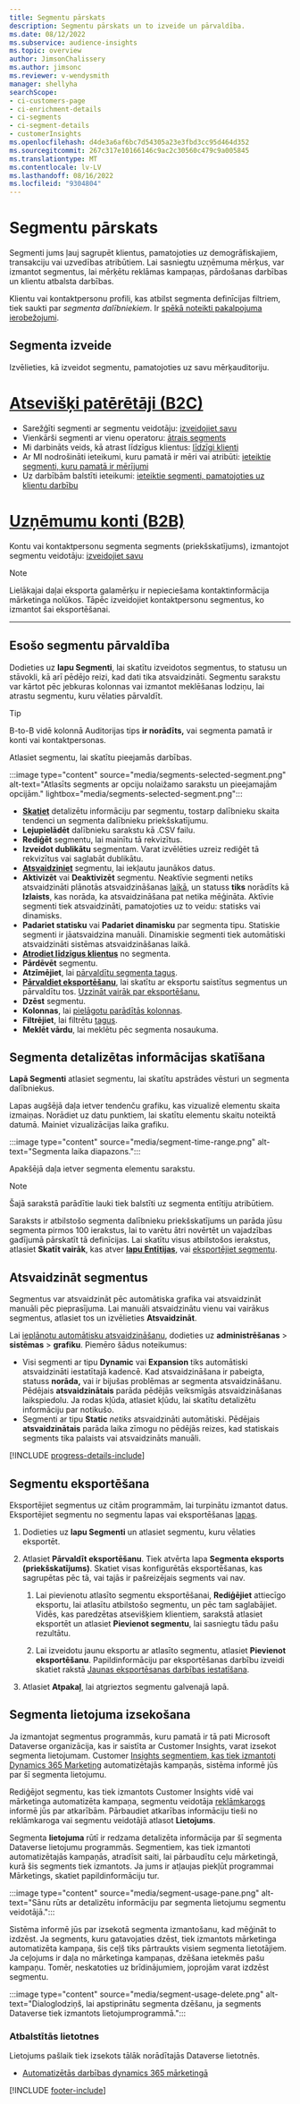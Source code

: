 ```yaml
---
title: Segmentu pārskats
description: Segmentu pārskats un to izveide un pārvaldība.
ms.date: 08/12/2022
ms.subservice: audience-insights
ms.topic: overview
author: JimsonChalissery
ms.author: jimsonc
ms.reviewer: v-wendysmith
manager: shellyha
searchScope:
- ci-customers-page
- ci-enrichment-details
- ci-segments
- ci-segment-details
- customerInsights
ms.openlocfilehash: d4de3a6af6bc7d54305a23e3fbd3cc95d464d352
ms.sourcegitcommit: 267c317e10166146c9ac2c30560c479c9a005845
ms.translationtype: MT
ms.contentlocale: lv-LV
ms.lasthandoff: 08/16/2022
ms.locfileid: "9304804"
---
```

# <a name="segments-overview"></a>Segmentu pārskats

Segmenti jums ļauj sagrupēt klientus, pamatojoties uz demogrāfiskajiem, transakciju vai uzvedības atribūtiem. Lai sasniegtu uzņēmuma mērķus, var izmantot segmentus, lai mērķētu reklāmas kampaņas, pārdošanas darbības un klientu atbalsta darbības.

Klientu vai kontaktpersonu profili, kas atbilst segmenta definīcijas filtriem, tiek saukti par *segmenta dalībniekiem*. Ir [spēkā noteikti pakalpojuma ierobežojumi](/dynamics365/customer-insights/service-limits).

## <a name="create-a-segment"></a>Segmenta izveide

Izvēlieties, kā izveidot segmentu, pamatojoties uz savu mērķauditoriju.

# <a name="individual-consumers-b-to-c"></a>[Atsevišķi patērētāji (B2C)](#tab/b2c)

- Sarežģīti segmenti ar segmentu veidotāju: [izveidojiet savu](segment-builder.md)
- Vienkārši segmenti ar vienu operatoru: [ātrais segments](segment-quick.md)
- Mi darbināts veids, kā atrast līdzīgus klientus: [līdzīgi klienti](find-similar-customer-segments.md)
- Ar MI nodrošināti ieteikumi, kuru pamatā ir mēri vai atribūti: [ieteiktie segmenti, kuru pamatā ir mērījumi](suggested-segments.md)
- Uz darbībām balstīti ieteikumi: [ieteiktie segmenti, pamatojoties uz klientu darbību](suggested-segments-activity.md)

# <a name="business-accounts-b-to-b"></a>[Uzņēmumu konti (B2B)](#tab/b2b)

Kontu vai kontaktpersonu segmenta segments (priekšskatījums), izmantojot segmentu veidotāju: [izveidojiet savu](segment-builder.md)

> [!NOTE]
> Lielākajai daļai eksporta galamērķu ir nepieciešama kontaktinformācija mārketinga nolūkos. Tāpēc izveidojiet kontaktpersonu segmentus, ko izmantot šai eksportēšanai.

---

## <a name="manage-existing-segments"></a>Esošo segmentu pārvaldība

Dodieties uz **lapu Segmenti**, lai skatītu izveidotos segmentus, to statusu un stāvokli, kā arī pēdējo reizi, kad dati tika atsvaidzināti. Segmentu sarakstu var kārtot pēc jebkuras kolonnas vai izmantot meklēšanas lodziņu, lai atrastu segmentu, kuru vēlaties pārvaldīt.

> [!TIP]
> B-to-B vidē kolonnā Auditorijas tips **ir norādīts,** vai segmenta pamatā ir konti vai kontaktpersonas.

Atlasiet segmentu, lai skatītu pieejamās darbības.

:::image type="content" source="media/segments-selected-segment.png" alt-text="Atlasīts segments ar opciju nolaižamo sarakstu un pieejamajām opcijām." lightbox="media/segments-selected-segment.png":::

- [**Skatiet**](#view-segment-details) detalizētu informāciju par segmentu, tostarp dalībnieku skaita tendenci un segmenta dalībnieku priekšskatījumu.
- **Lejupielādēt** dalībnieku sarakstu kā .CSV failu.
- **Rediģēt** segmentu, lai mainītu tā rekvizītus.
- **Izveidot dublikātu** segmentam. Varat izvēlēties uzreiz rediģēt tā rekvizītus vai saglabāt dublikātu.
- [**Atsvaidziniet**](#refresh-segments) segmentu, lai iekļautu jaunākos datus.
- **Aktivizēt** vai **Deaktivizēt** segmentu. Neaktīvie segmenti netiks atsvaidzināti plānotās atsvaidzināšanas [laikā](schedule-refresh.md), un statuss **tiks** norādīts kā **Izlaists**, kas norāda, ka atsvaidzināšana pat netika mēģināta. Aktīvie segmenti tiek atsvaidzināti, pamatojoties uz to veidu: statisks vai dinamisks.
- **Padariet statisku** vai **Padariet dinamisku** par segmenta tipu. Statiskie segmenti ir jāatsvaidzina manuāli. Dinamiskie segmenti tiek automātiski atsvaidzināti sistēmas atsvaidzināšanas laikā.
- [**Atrodiet līdzīgus klientus**](find-similar-customer-segments.md) no segmenta.
- **Pārdēvēt** segmentu.
- **Atzīmējiet**, lai [pārvaldītu segmenta tagus](work-with-tags-columns.md#manage-tags).
- [**Pārvaldiet eksportēšanu**](#export-segments), lai skatītu ar eksportu saistītus segmentus un pārvaldītu tos. [Uzzināt vairāk par eksportēšanu.](export-destinations.md)
- **Dzēst** segmentu.
- **Kolonnas**, lai [pielāgotu parādītās kolonnas](work-with-tags-columns.md#customize-columns).
- **Filtrējiet**, lai filtrētu [tagus](work-with-tags-columns.md#filter-on-tags).
- **Meklēt vārdu**, lai meklētu pēc segmenta nosaukuma.

## <a name="view-segment-details"></a>Segmenta detalizētas informācijas skatīšana

**Lapā Segmenti** atlasiet segmentu, lai skatītu apstrādes vēsturi un segmenta dalībniekus.

Lapas augšējā daļa ietver tendenču grafiku, kas vizualizē elementu skaita izmaiņas. Norādiet uz datu punktiem, lai skatītu elementu skaitu noteiktā datumā. Mainiet vizualizācijas laika grafiku.

:::image type="content" source="media/segment-time-range.png" alt-text="Segmenta laika diapazons.":::

Apakšējā daļa ietver segmenta elementu sarakstu.

> [!NOTE]
> Šajā sarakstā parādītie lauki tiek balstīti uz segmenta entītiju atribūtiem.
>
> Saraksts ir atbilstošo segmenta dalībnieku priekšskatījums un parāda jūsu segmenta pirmos 100 ierakstus, lai to varētu ātri novērtēt un vajadzības gadījumā pārskatīt tā definīcijas. Lai skatītu visus atbilstošos ierakstus, atlasiet **Skatīt vairāk**, kas atver [**lapu Entītijas**](entities.md), vai [eksportējiet segmentu](export-destinations.md).

## <a name="refresh-segments"></a>Atsvaidzināt segmentus

Segmentus var atsvaidzināt pēc automātiska grafika vai atsvaidzināt manuāli pēc pieprasījuma. Lai manuāli atsvaidzinātu vienu vai vairākus segmentus, atlasiet tos un izvēlieties **Atsvaidzināt**.

Lai [ieplānotu automātisku atsvaidzināšanu](schedule-refresh.md), dodieties uz **administrēšanas** > **sistēmas** > **grafiku**. Piemēro šādus noteikumus:

- Visi segmenti ar tipu **Dynamic** vai **Expansion** tiks automātiski atsvaidzināti iestatītajā kadencē. Kad atsvaidzināšana ir pabeigta, statuss **norāda,** vai ir bijušas problēmas ar segmenta atsvaidzināšanu. Pēdējais **atsvaidzinātais** parāda pēdējās veiksmīgās atsvaidzināšanas laikspiedolu. Ja rodas kļūda, atlasiet kļūdu, lai skatītu detalizētu informāciju par notikušo.
- Segmenti ar tipu **Static** *netiks* atsvaidzināti automātiski. Pēdējais **atsvaidzinātais** parāda laika zīmogu no pēdējās reizes, kad statiskais segments tika palaists vai atsvaidzināts manuāli.

[!INCLUDE [progress-details-include](includes/progress-details-pane.md)]

## <a name="export-segments"></a>Segmentu eksportēšana

Eksportējiet segmentus uz citām programmām, lai turpinātu izmantot datus. Eksportējiet segmentu no segmentu lapas vai eksportēšanas [lapas](export-destinations.md).

1. Dodieties uz **lapu Segmenti** un atlasiet segmentu, kuru vēlaties eksportēt.

1. Atlasiet **Pārvaldīt eksportēšanu**. Tiek atvērta lapa **Segmenta eksports (priekšskatījums)**. Skatiet visas konfigurētās eksportēšanas, kas sagrupētas pēc tā, vai tajās ir pašreizējais segments vai nav.

   1. Lai pievienotu atlasīto segmentu eksportēšanai, **Rediģējiet** attiecīgo eksportu, lai atlasītu atbilstošo segmentu, un pēc tam saglabājiet. Vidēs, kas paredzētas atsevišķiem klientiem, sarakstā atlasiet eksportēt un atlasiet **Pievienot segmentu**, lai sasniegtu tādu pašu rezultātu.

   1. Lai izveidotu jaunu eksportu ar atlasīto segmentu, atlasiet **Pievienot eksportēšanu**. Papildinformāciju par eksportēšanas darbību izveidi skatiet rakstā [Jaunas eksportēsanas darbības iestatīšana](export-destinations.md#set-up-a-new-export).

1. Atlasiet **Atpakaļ**, lai atgrieztos segmentu galvenajā lapā.

## <a name="track-usage-of-a-segment"></a>Segmenta lietojuma izsekošana

Ja izmantojat segmentus programmās, kuru pamatā ir tā pati Microsoft Dataverse organizācija, kas ir saistīta ar Customer Insights, varat izsekot segmenta lietojumam. Customer [Insights segmentiem, kas tiek izmantoti Dynamics 365 Marketing](/dynamics365/marketing/real-time-marketing-ci-profile) automatizētajās kampaņās, sistēma informē jūs par šī segmenta lietojumu.

Rediģējot segmentu, kas tiek izmantots Customer Insights vidē vai mārketinga automatizēta kampaņa, segmentu veidotāja [reklāmkarogs](segment-builder.md) informē jūs par atkarībām. Pārbaudiet atkarības informāciju tieši no reklāmkaroga vai segmentu veidotājā atlasot **Lietojums**.

Segmenta **lietojuma** rūtī ir redzama detalizēta informācija par šī segmenta Dataverse lietojumu programmās. Segmentiem, kas tiek izmantoti automatizētajās kampaņās, atradīsit saiti, lai pārbaudītu ceļu mārketingā, kurā šis segments tiek izmantots. Ja jums ir atļaujas piekļūt programmai Mārketings, skatiet papildinformāciju tur.

:::image type="content" source="media/segment-usage-pane.png" alt-text="Sānu rūts ar detalizētu informāciju par segmenta lietojumu segmentu veidotājā.":::

Sistēma informē jūs par izsekotā segmenta izmantošanu, kad mēģināt to izdzēst. Ja segments, kuru gatavojaties dzēst, tiek izmantots mārketinga automatizēta kampaņa, šis ceļš tiks pārtraukts visiem segmenta lietotājiem. Ja ceļojums ir daļa no mārketinga kampaņas, dzēšana ietekmēs pašu kampaņu. Tomēr, neskatoties uz brīdinājumiem, joprojām varat izdzēst segmentu.

:::image type="content" source="media/segment-usage-delete.png" alt-text="Dialoglodziņš, lai apstiprinātu segmenta dzēšanu, ja segments Dataverse tiek izmantots lietojumprogrammā.":::

### <a name="supported-apps"></a>Atbalstītās lietotnes

Lietojums pašlaik tiek izsekots tālāk norādītajās Dataverse lietotnēs.

- [Automatizētās darbības dynamics 365 mārketingā](/dynamics365/marketing/real-time-marketing-ci-profile)

[!INCLUDE [footer-include](includes/footer-banner.md)]
